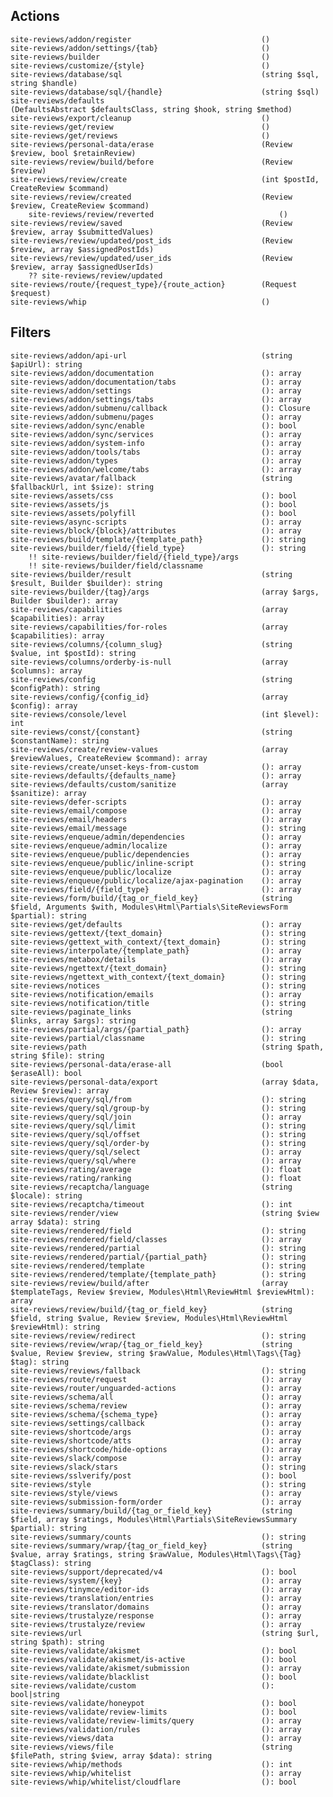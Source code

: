 ## Actions

    site-reviews/addon/register                             ()
    site-reviews/addon/settings/{tab}                       ()
    site-reviews/builder                                    ()
    site-reviews/customize/{style}                          ()
    site-reviews/database/sql                               (string $sql, string $handle)
    site-reviews/database/sql/{handle}                      (string $sql)
    site-reviews/defaults                                   (DefaultsAbstract $defaultsClass, string $hook, string $method)
    site-reviews/export/cleanup                             ()
    site-reviews/get/review                                 ()
    site-reviews/get/reviews                                ()
    site-reviews/personal-data/erase                        (Review $review, bool $retainReview)
    site-reviews/review/build/before                        (Review $review)
    site-reviews/review/create                              (int $postId, CreateReview $command)
    site-reviews/review/created                             (Review $review, CreateReview $command)
        site-reviews/review/reverted                            ()
    site-reviews/review/saved                               (Review $review, array $submittedValues)
    site-reviews/review/updated/post_ids                    (Review $review, array $assignedPostIds)
    site-reviews/review/updated/user_ids                    (Review $review, array $assignedUserIds)
        ?? site-reviews/review/updated
    site-reviews/route/{request_type}/{route_action}        (Request $request)
    site-reviews/whip                                       ()

## Filters

    site-reviews/addon/api-url                              (string $apiUrl): string
    site-reviews/addon/documentation                        (): array
    site-reviews/addon/documentation/tabs                   (): array
    site-reviews/addon/settings                             (): array
    site-reviews/addon/settings/tabs                        (): array
    site-reviews/addon/submenu/callback                     (): Closure
    site-reviews/addon/submenu/pages                        (): array
    site-reviews/addon/sync/enable                          (): bool
    site-reviews/addon/sync/services                        (): array
    site-reviews/addon/system-info                          (): array
    site-reviews/addon/tools/tabs                           (): array
    site-reviews/addon/types                                (): array
    site-reviews/addon/welcome/tabs                         (): array
    site-reviews/avatar/fallback                            (string $fallbackUrl, int $size): string
    site-reviews/assets/css                                 (): bool
    site-reviews/assets/js                                  (): bool
    site-reviews/assets/polyfill                            (): bool
    site-reviews/async-scripts                              (): array
    site-reviews/block/{block}/attributes                   (): array
    site-reviews/build/template/{template_path}             (): string
    site-reviews/builder/field/{field_type}                 (): string
        !! site-reviews/builder/field/{field_type}/args
        !! site-reviews/builder/field/classname
    site-reviews/builder/result                             (string $result, Builder $builder): string
    site-reviews/builder/{tag}/args                         (array $args, Builder $builder): array
    site-reviews/capabilities                               (array $capabilities): array
    site-reviews/capabilities/for-roles                     (array $capabilities): array
    site-reviews/columns/{column_slug}                      (string $value, int $postId): string
    site-reviews/columns/orderby-is-null                    (array $columns): array
    site-reviews/config                                     (string $configPath): string
    site-reviews/config/{config_id}                         (array $config): array
    site-reviews/console/level                              (int $level): int
    site-reviews/const/{constant}                           (string $constantName): string
    site-reviews/create/review-values                       (array $reviewValues, CreateReview $command): array
    site-reviews/create/unset-keys-from-custom              (): array
    site-reviews/defaults/{defaults_name}                   (): array
    site-reviews/defaults/custom/sanitize                   (array $sanitize): array
    site-reviews/defer-scripts                              (): array
    site-reviews/email/compose                              (): array
    site-reviews/email/headers                              (): array
    site-reviews/email/message                              (): string
    site-reviews/enqueue/admin/dependencies                 (): array
    site-reviews/enqueue/admin/localize                     (): array
    site-reviews/enqueue/public/dependencies                (): array
    site-reviews/enqueue/public/inline-script               (): string
    site-reviews/enqueue/public/localize                    (): array
    site-reviews/enqueue/public/localize/ajax-pagination    (): array
    site-reviews/field/{field_type}                         (): array
    site-reviews/form/build/{tag_or_field_key}              (string $field, Arguments $with, Modules\Html\Partials\SiteReviewsForm $partial): string
    site-reviews/get/defaults                               (): array
    site-reviews/gettext/{text_domain}                      (): string
    site-reviews/gettext_with_context/{text_domain}         (): string
    site-reviews/interpolate/{template_path}                (): array
    site-reviews/metabox/details                            (): array
    site-reviews/ngettext/{text_domain}                     (): string
    site-reviews/ngettext_with_context/{text_domain}        (): string
    site-reviews/notices                                    (): string
    site-reviews/notification/emails                        (): array
    site-reviews/notification/title                         (): string
    site-reviews/paginate_links                             (string $links, array $args): string
    site-reviews/partial/args/{partial_path}                (): array
    site-reviews/partial/classname                          (): string
    site-reviews/path                                       (string $path, string $file): string
    site-reviews/personal-data/erase-all                    (bool $eraseAll): bool
    site-reviews/personal-data/export                       (array $data, Review $review): array
    site-reviews/query/sql/from                             (): string
    site-reviews/query/sql/group-by                         (): string
    site-reviews/query/sql/join                             (): array
    site-reviews/query/sql/limit                            (): string
    site-reviews/query/sql/offset                           (): string
    site-reviews/query/sql/order-by                         (): string
    site-reviews/query/sql/select                           (): array
    site-reviews/query/sql/where                            (): array
    site-reviews/rating/average                             (): float
    site-reviews/rating/ranking                             (): float
    site-reviews/recaptcha/language                         (string $locale): string
    site-reviews/recaptcha/timeout                          (): int
    site-reviews/render/view                                (string $view array $data): string
    site-reviews/rendered/field                             (): string
    site-reviews/rendered/field/classes                     (): array
    site-reviews/rendered/partial                           (): string
    site-reviews/rendered/partial/{partial_path}            (): string
    site-reviews/rendered/template                          (): string
    site-reviews/rendered/template/{template_path}          (): string
    site-reviews/review/build/after                         (array $templateTags, Review $review, Modules\Html\ReviewHtml $reviewHtml): array
    site-reviews/review/build/{tag_or_field_key}            (string $field, string $value, Review $review, Modules\Html\ReviewHtml $reviewHtml): string
    site-reviews/review/redirect                            (): string
    site-reviews/review/wrap/{tag_or_field_key}             (string $value, Review $review, string $rawValue, Modules\Html\Tags\{Tag} $tag): string
    site-reviews/reviews/fallback                           (): string
    site-reviews/route/request                              (): array
    site-reviews/router/unguarded-actions                   (): array
    site-reviews/schema/all                                 (): array
    site-reviews/schema/review                              (): array
    site-reviews/schema/{schema_type}                       (): array
    site-reviews/settings/callback                          (): array
    site-reviews/shortcode/args                             (): array
    site-reviews/shortcode/atts                             (): array
    site-reviews/shortcode/hide-options                     (): array
    site-reviews/slack/compose                              (): array
    site-reviews/slack/stars                                (): string
    site-reviews/sslverify/post                             (): bool
    site-reviews/style                                      (): string
    site-reviews/style/views                                (): array
    site-reviews/submission-form/order                      (): array
    site-reviews/summary/build/{tag_or_field_key}           (string $field, array $ratings, Modules\Html\Partials\SiteReviewsSummary $partial): string
    site-reviews/summary/counts                             (): string
    site-reviews/summary/wrap/{tag_or_field_key}            (string $value, array $ratings, string $rawValue, Modules\Html\Tags\{Tag} $tagClass): string
    site-reviews/support/deprecated/v4                      (): bool
    site-reviews/system/{key}                               (): array
    site-reviews/tinymce/editor-ids                         (): array
    site-reviews/translation/entries                        (): array
    site-reviews/translator/domains                         (): array
    site-reviews/trustalyze/response                        (): array
    site-reviews/trustalyze/review                          (): array
    site-reviews/url                                        (string $url, string $path): string
    site-reviews/validate/akismet                           (): bool
    site-reviews/validate/akismet/is-active                 (): bool
    site-reviews/validate/akismet/submission                (): array
    site-reviews/validate/blacklist                         (): bool
    site-reviews/validate/custom                            (): bool|string
    site-reviews/validate/honeypot                          (): bool
    site-reviews/validate/review-limits                     (): bool
    site-reviews/validate/review-limits/query               (): array
    site-reviews/validation/rules                           (): array
    site-reviews/views/data                                 (): array
    site-reviews/views/file                                 (string $filePath, string $view, array $data): string
    site-reviews/whip/methods                               (): int
    site-reviews/whip/whitelist                             (): array
    site-reviews/whip/whitelist/cloudflare                  (): bool
